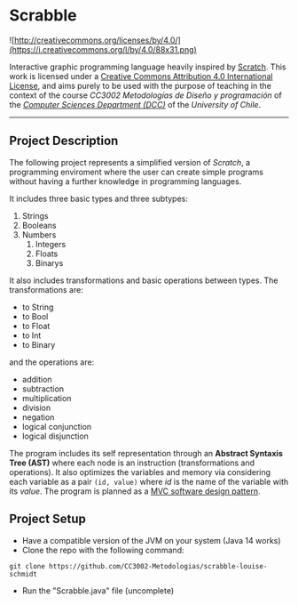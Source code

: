 # Scrabble

![http://creativecommons.org/licenses/by/4.0/](https://i.creativecommons.org/l/by/4.0/88x31.png)

Interactive graphic programming language heavily inspired by 
[Scratch](https://scratch.mit.edu).
This work is licensed under a
[Creative Commons Attribution 4.0 International License](http://creativecommons.org/licenses/by/4.0/), 
and aims purely to be used with the purpose of teaching in the context of the course 
_CC3002 Metodologías de Diseño y programación_ of the 
[_Computer Sciences Department (DCC)_](https://www.dcc.uchile.cl) of the 
_University of Chile_.

---

## Project Description
The following project represents a simplified version of *Scratch*, a programming enviroment where the user can create simple programs without having a further knowledge in programming languages. 

It includes three basic types and three subtypes:
1. Strings
2. Booleans
3. Numbers
    1. Integers
    2. Floats
    3. Binarys

It also includes transformations and basic operations between types. The transformations are:
- to String
- to Bool
- to Float
- to Int
- to Binary

and the operations are:
- addition
- subtraction
- multiplication
- division
- negation
- logical conjunction
- logical disjunction


The program includes its self representation through an **Abstract Syntaxis Tree (AST)** where each node is an instruction (transformations and operations). It also optimizes the variables and memory via considering each variable as a pair `(id, value)` where *id* is the name of the variable with its *value*. The program is planned as a [MVC software design pattern](https://en.wikipedia.org/wiki/Model%E2%80%93view%E2%80%93controller).


## Project Setup
- Have a compatible version of the JVM on your system (Java 14 works)
- Clone the repo with the following command:
```
git clone https://github.com/CC3002-Metodologias/scrabble-louise-schmidt
```
- Run the "Scrabble.java" file (uncomplete)
